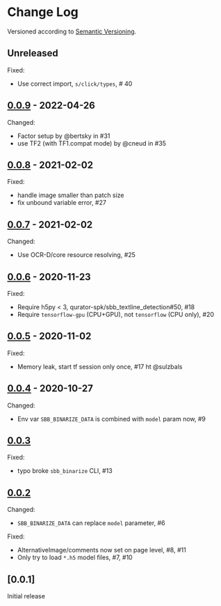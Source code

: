Change Log
==========
Versioned according to [Semantic Versioning](http://semver.org/).

## Unreleased

Fixed:

  * Use correct import, `s/click/types`, #  40

## [0.0.9] - 2022-04-26

Changed:

  * Factor setup by @bertsky in #31
  * use TF2 (with TF1.compat mode) by @cneud in #35

## [0.0.8] - 2021-02-02

Fixed:

  * handle image smaller than patch size
  * fix unbound variable error, #27

## [0.0.7] - 2021-02-02

Changed:

  * Use OCR-D/core resource resolving, #25

## [0.0.6] - 2020-11-23

Fixed:

  * Require h5py < 3, qurator-spk/sbb_textline_detection#50, #18
  * Require `tensorflow-gpu` (CPU+GPU), not `tensorflow` (CPU only), #20

## [0.0.5] - 2020-11-02

Fixed:

  * Memory leak, start tf session only once, #17 ht @sulzbals

## [0.0.4] - 2020-10-27

Changed:

  * Env var `SBB_BINARIZE_DATA` is combined with `model` param now, #9

## [0.0.3]

Fixed:

  * typo broke `sbb_binarize` CLI, #13

## [0.0.2]

Changed:

  * `SBB_BINARIZE_DATA` can replace `model` parameter, #6

Fixed:

  * AlternativeImage/comments now set on page level, #8, #11
  * Only try to load `*.h5` model files, #7, #10

## [0.0.1]

Initial release

<!-- link-labels -->
[0.0.9]: ../../compare/v0.0.9...v0.0.8
[0.0.8]: ../../compare/v0.0.8...v0.0.7
[0.0.7]: ../../compare/v0.0.7...v0.0.6
[0.0.6]: ../../compare/v0.0.6...v0.0.5
[0.0.5]: ../../compare/v0.0.6...v0.0.4
[0.0.4]: ../../compare/v0.0.4...v0.0.3
[0.0.3]: ../../compare/v0.0.3...v0.0.2
[0.0.2]: ../../compare/v0.0.1...v0.0.2
